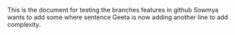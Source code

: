 This is the document for testing the branches features in github
Sowmya wants to add some where sentence
Geeta is now adding another line to add complexity.
